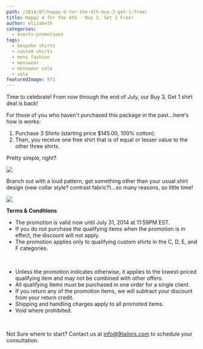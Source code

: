 ```yaml
---
path: /2014/07/happy-4-for-the-4th-buy-3-get-1-free/
title: Happy 4 for the 4th - Buy 3, Get 1 Free!
author: elizabeth
categories: 
  - events-promotions
tags: 
  - bespoke shirts
  - custom shirts
  - mens fashion
  - menswear
  - menswear sale
  - sale
featuredImage: 871
---
```

Time to celebrate! From now through the end of July, our Buy 3, Get 1 shirt deal is back!

For those of you who haven't purchased this package in the past...here's how is works:

1.  Purchase 3 Shirts (starting price $145.00, 100% cotton). 
2.  Then, you receive one free shirt that is of equal or lesser value to the other three shirts.

Pretty simple, right?

[![](http://1.bp.blogspot.com/-HtruhhmHQdU/U7HATI23EtI/AAAAAAAAAio/tp1yzaAg3FQ/s1600/2012-Fall-shoot-9tailors-195.jpg)](http://1.bp.blogspot.com/-HtruhhmHQdU/U7HATI23EtI/AAAAAAAAAio/tp1yzaAg3FQ/s1600/2012-Fall-shoot-9tailors-195.jpg)

Branch out with a loud pattern, get something other than your usual shirt design (new collar style? contrast fabric?)...so many reasons, so little time!

[![](http://1.bp.blogspot.com/-KLbXw5B0GL4/U7HA_VDoZgI/AAAAAAAAAiw/Vs274hleQQ4/s1600/9TailorsFallShoot-371.jpg)](http://1.bp.blogspot.com/-KLbXw5B0GL4/U7HA_VDoZgI/AAAAAAAAAiw/Vs274hleQQ4/s1600/9TailorsFallShoot-371.jpg)

**Terms & Conditions**

*   The promotion is valid now until July 31, 2014 at 11:59PM EST.
*   If you do not purchase the qualifying items when the promotion is in effect, the discount will not apply.
*   The promotion applies only to qualifying custom shirts in the C, D, E, and F categories.

 

*   Unless the promotion indicates otherwise, it applies to the lowest-priced qualifying item and may not be combined with other offers.
*   All qualifying items must be purchased in one order for a single client.
*   If you return any of the promotion items, we will subtract your discount from your return credit.
*   Shipping and handling charges apply to all promoted items.
*   Void where prohibited.

   

Not Sure where to start? Contact us at [info@9tailors.com](mailto:info@9tailors.com) to schedule your consultation.